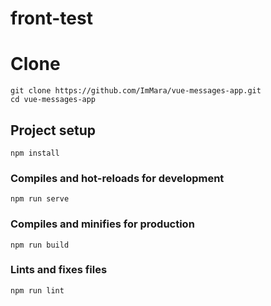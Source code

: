 # front-test

# Clone 
```
git clone https://github.com/ImMara/vue-messages-app.git
cd vue-messages-app
```

## Project setup
```
npm install
```

### Compiles and hot-reloads for development
```
npm run serve
```

### Compiles and minifies for production
```
npm run build
```

### Lints and fixes files
```
npm run lint
```